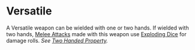 # Versatile

A Versatile weapon can be wielded with one or two hands. If wielded with two hands, [Melee Attacks](../../Game%20Procedures/Combat/Melee%20Attack.md) made with this weapon use [Exploding Dice](../../Game%20Procedures/Die%20Rolling%20Mechanics/Exploding%20Dice.md) for damage rolls. *See [Two Handed Property](Two%20Handed%20Property.md).*
